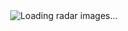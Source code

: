 <script>
document.addEventListener("DOMContentLoaded", function () {
    document.querySelector("nav").style.display = "none";  // Hide the navigation
    document.querySelector(".md-header").style.display = "none"; // Hide the header
    document.querySelectorAll("nav, h1").forEach(el => el.style.display = "none");
});
</script>
<div id="image-container" style="width:100%; text-align:center;">
    <img id="radar-image" src="" style="max-width:100%; height:auto;" alt="Loading radar images...">
</div>
<script>
    function pad(num, size) {
        return ('0000' + num).slice(-size);
    }

    function generateImageUrls() {
        const baseUrl = "https://radar.ozforecast.com.au/composites/Australia/";
        let images = [];
        const now = new Date();
        now.setUTCMinutes(now.getUTCMinutes() - (now.getUTCMinutes() % 10));  // Round to nearest 10 minutes
        now.setUTCSeconds(0);

        for (let i = 0; i < 15; i++) {
            let dateString = now.getUTCFullYear() +
                             pad(now.getUTCMonth() + 1, 2) +
                             pad(now.getUTCDate(), 2) + "-" +
                             pad(now.getUTCHours(), 2) +
                             pad(now.getUTCMinutes(), 2);
            images.unshift(`${baseUrl}Australia-${dateString}_970.jpg`);
            now.setUTCMinutes(now.getUTCMinutes() - 10);  // Move back 10 minutes
        }
        return images;
    }

    function cycleImages(imageUrls) {
        let index = 0;
        const imgElement = document.getElementById("radar-image");

        function updateImage() {
            imgElement.src = imageUrls[index];
            index = (index + 1) % imageUrls.length;
            if (index === 0) {
                setTimeout(updateImage, 3000); // Pause for 3 seconds after a full cycle
            } else {
                setTimeout(updateImage, 500); // Show each image for 0.5s
            }
        }

        updateImage();
    }

    document.addEventListener("DOMContentLoaded", function() {
        const imageUrls = generateImageUrls();
        cycleImages(imageUrls);
    });

</script>

